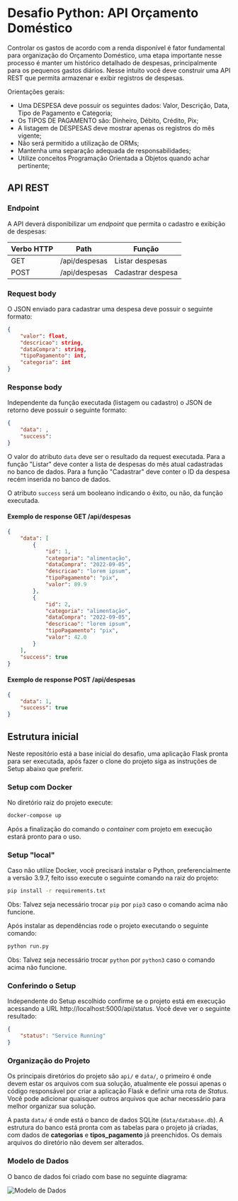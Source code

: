 # Desafio Python: API Orçamento Doméstico

Controlar os gastos de acordo com a renda disponível é fator fundamental para organização do Orçamento Doméstico, uma etapa importante nesse processo é manter um histórico detalhado de despesas, principalmente para os pequenos gastos diários. Nesse intuito você deve construir uma API REST que permita armazenar e exibir registros de despesas.

Orientações gerais:

- Uma DESPESA deve possuir os seguintes dados: Valor, Descrição, Data, Tipo de Pagamento e Categoria;
- Os TIPOS DE PAGAMENTO são: Dinheiro, Débito, Crédito, Pix;
- A listagem de DESPESAS deve mostrar apenas os registros do mês vigente;
- Não será permitido a utilização de ORMs;
- Mantenha uma separação adequada de responsabilidades;
- Utilize conceitos Programação Orientada a Objetos quando achar pertinente;

## API REST

### Endpoint

A API deverá disponibilizar um _endpoint_ que permita o cadastro e exibição de despesas:

| Verbo HTTP | Path           | Função            |
| ---------- | -------------- | ----------------- |
| GET        | /api/despesas  | Listar despesas   |
| POST       | /api/despesas  | Cadastrar despesa |

### Request body

O JSON enviado para cadastrar uma despesa deve possuir o seguinte formato:

```json
{
    "valor": float,
    "descricao": string,
    "dataCompra": string,
    "tipoPagamento": int,
    "categoria": int
}
```

### Response body

Independente da função executada (listagem ou cadastro) o JSON de retorno deve possuir o seguinte formato:

```json
{
    "data": ,
    "success": 
}
```

O valor do atributo `data` deve ser o resultado da request executada. Para a função "Listar" deve conter a lista de despesas do mês atual cadastradas no banco de dados. Para a função "Cadastrar" deve conter o ID da despesa recém inserida no banco de dados.

O atributo `success` será um booleano indicando o êxito, ou não, da função executada.

#### Exemplo de response GET /api/despesas

```json
{
    "data": [
        {
            "id": 1,
            "categoria": "alimentação",
            "dataCompra": "2022-09-05",
            "descricao": "lorem ipsum",
            "tipoPagamento": "pix",
            "valor": 89.9
        },
        {
            "id": 2,
            "categoria": "alimentação",
            "dataCompra": "2022-09-05",
            "descricao": "lorem ipsum",
            "tipoPagamento": "pix",
            "valor": 42.0
        }
    ],
    "success": true
}
```

#### Exemplo de response POST /api/despesas

```json
{
    "data": 1,
    "success": true
}
```

## Estrutura inicial

Neste repositório está a base inicial do desafio, uma aplicação Flask pronta para ser executada, após fazer o clone do projeto siga as instruções de Setup abaixo que preferir.

### Setup com Docker

No diretório raiz do projeto execute:

```sh
docker-compose up
```
Após a finalização do comando o _container_ com projeto em execução estará pronto para o uso.

### Setup "local"

Caso não utilize Docker, você precisará instalar o Python, preferencialmente a versão 3.9.7, feito isso execute o seguinte comando na raiz do projeto:

```sh
pip install -r requirements.txt
```
Obs: Talvez seja necessário trocar `pip` por `pip3` caso o comando acima não funcione.

Após instalar as dependências rode o projeto executando o seguinte comando:

```sh
python run.py
```
Obs: Talvez seja necessário trocar `python` por `python3` caso o comando acima não funcione.

### Conferindo o Setup

Independente do Setup escolhido confirme se o projeto está em execução acessando a URL http://localhost:5000/api/status. Você deve ver o seguinte resultado:

```json
{
    "status": "Service Running"
}
```

### Organização do Projeto

Os principais diretórios do projeto são `api/` e `data/`, o primeiro é onde devem estar os arquivos com sua solução, atualmente ele possui apenas o código responsável por criar a aplicação Flask e definir uma rota de _Status_. Você pode adicionar quaisquer outros arquivos que achar necessário para melhor organizar sua solução. 

A pasta `data/` é onde está o banco de dados SQLite (`data/database.db`). A estrutura do banco está pronta com as tabelas para o projeto já criadas, com dados de **categorias** e **tipos_pagamento** já preenchidos. Os demais arquivos do diretório não devem ser alterados.

### Modelo de Dados

O banco de dados foi criado com base no seguinte diagrama:

![Modelo de Dados](/data/modelo-er.png "modelo ER")